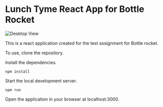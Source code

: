 # Lunch Tyme React App for Bottle Rocket

![Desktop View](https://i.imgur.com/CVjjmKA.png)

This is a react application created for the test assignment for Bottle rocket. 

To use, clone the repository. 

Install the dependencies.

`npm install`

Start the local development server.

`npm run`

Open the application in your browser at localhost:3000.